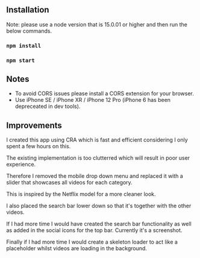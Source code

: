 ## Installation
Note: please use a node version that is 15.0.01 or higher and then run the below commands.

### `npm install`
### `npm start`

## Notes
- To avoid CORS issues please install a CORS extension for your browser.
- Use iPhone SE / iPhone XR / iPhone 12 Pro (iPhone 6 has been depreceated in dev tools).

## Improvements

<p>I created this app using CRA which is fast and efficient considering I only spent a few hours on this.</p>
<p>The existing implementation is too clutterred which will result in poor user experience.</p>
<p>Therefore I removed the mobile drop down menu and replaced it with a slider that showcases all videos for each category.</p>
<p>This is inspired by the Netflix model for a more cleaner look.</p>
<p>I also placed the search bar lower down so that it's together with the other videos.</p>

<p>If I had more time I would have created the search bar functionality as well as added in the social icons for the top bar.
Currently it's a screenshot.</p>
<p>Finally if I had more time I would create a skeleton loader to act like a placeholder whilst videos are loading in the background.</p>
